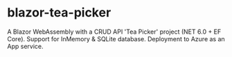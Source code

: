 # blazor-tea-picker

A Blazor WebAssembly with a CRUD API 'Tea Picker' project (NET 6.0 + EF Core). Support for InMemory & SQLite database. Deployment to Azure as an App service.
